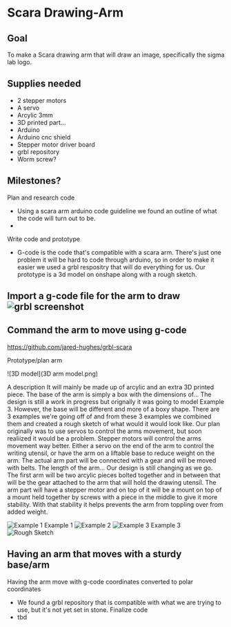 # Scara Drawing-Arm

## Goal
To make a Scara drawing arm that will draw an image, specifically the sigma lab logo. 

## Supplies needed
- 2 stepper motors
- A servo 
- Arcylic 3mm
- 3D printed part...
- Arduino
- Arduino cnc shield
- Stepper motor driver board
- grbl repository
- Worm screw?

## Milestones?
Plan and research code
- Using a scara arm arduino code guideline we found an outline of what the code will turn out to be. 
- 
Write code and prototype
- G-code is the code that's compatible with a scara arm. There's just one problem it will be hard to code through arduino, so in order to make it easier we used a grbl respositry that will do everything for us. Our prototype is a 3d model on onshape along with a rough sketch.

Import a g-code file for the arm to draw![grbl screenshot](https://user-images.githubusercontent.com/71407017/149539549-78858c83-d3bb-411f-9aa4-52939c9474c7.png)
- 

Command the arm to move using g-code
- 

https://github.com/jared-hughes/grbl-scara

Prototype/plan arm

![3D model](3D arm model.png)

A description 
 It will mainly be made up of arcylic and an extra 3D printed piece. The base of the arm is simply a box with the dimensions of... The design is still a work in progress but orignally it was going to model Example 3. However, the base will be different and more of a boxy shape. There are 3 examples we're going off of and from these 3 examples we combined them and created a rough sketch of what would it would look like. Our plan originally was to use servos to control the arms movement, but soon realiized it would be a problem. Stepper motors will control the arms movement way better. Either a servo on the end of the arm to control the writing utensil, or have the arm on a liftable base to reduce weight on the arm. The actual arm part will be connected with a gear and will be moved with belts. The length of the arm... Our design is still changing as we go. The first arm will be two arcylic pieces bolted together and in between that will be the gear attached to the arm that will hold the drawing utensil. The arm part will have a stepper motor and on top of it will be a mount on top of a mount held together by screws with a piece in the middle to give it more stability. With that stability it helps prevents the arm from toppling over from added weight. 

 

![Example 1](https://user-images.githubusercontent.com/71407017/149539760-bfa3f358-26f1-4adc-9907-9906ecca15b4.png) Example 1
![Example 2](https://user-images.githubusercontent.com/71407017/149539886-1a7be6fc-a0eb-424a-a88b-248c7c801427.png)
![Example 3](https://user-images.githubusercontent.com/71407017/149539899-7c9a35a5-f28f-4c80-ae3b-012cc656271f.png) Example 3
![Rough Sketch](https://user-images.githubusercontent.com/71407017/149540030-b95e0377-2394-430b-90cd-200b2f863f92.png)


Having an arm that moves with a sturdy base/arm
- 
Having the arm move with g-code coordinates converted to polar coordinates
- We found a grbl repository that is compatible with what we are trying to use, but it's not yet set in stone.
Finalize code
- tbd






